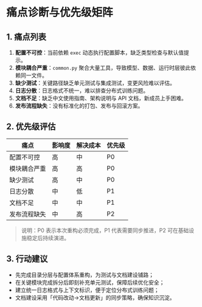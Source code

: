 # 痛点诊断与优先级矩阵

## 1. 痛点列表
1. **配置不可控**：当前依赖 `exec` 动态执行配置脚本，缺乏类型检查与默认值提示。
2. **模块耦合严重**：`common.py` 聚合大量工具，导致模型、数据、运行时层彼此依赖同一文件。
3. **缺少测试**：关键路径缺乏单元测试与集成测试，变更风险难以评估。
4. **日志分散**：日志格式不统一，难以排查分布式训练问题。
5. **文档不足**：缺乏中文使用指南、架构说明与 API 文档，新成员上手困难。
6. **发布流程缺失**：没有标准化的打包、发布与回滚方案。

## 2. 优先级评估
| 痛点 | 影响度 | 解决成本 | 优先级 |
| --- | --- | --- | --- |
| 配置不可控 | 高 | 中 | P0 |
| 模块耦合严重 | 高 | 高 | P0 |
| 缺少测试 | 高 | 中 | P0 |
| 日志分散 | 中 | 低 | P1 |
| 文档不足 | 中 | 中 | P1 |
| 发布流程缺失 | 中 | 高 | P2 |

> 说明：P0 表示本次重构必须完成，P1 代表需要同步推进，P2 可在基础设施稳定后持续演进。

## 3. 行动建议
- 先完成目录分层与配置体系重构，为测试与文档建设铺路；
- 在关键模块完成拆分后即刻补充单元测试，保障后续优化安全；
- 建立统一日志格式与上下文标识，便于定位分布式训练问题；
- 文档建设采用「代码改动→文档更新」的同步策略，确保知识沉淀。
